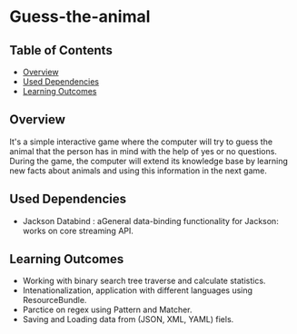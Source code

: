 # Guess-the-animal

## Table of Contents
* [Overview](#Overview)
* [Used Dependencies](#Used-Dependencies)
* [Learning Outcomes](#Learning-Outcomes)

## Overview
It's a simple interactive game where the computer will try to guess the animal that the person has in mind with the help of yes or no questions. During the game, the computer will extend its knowledge base by learning new facts about animals and using this information in the next game.

## Used Dependencies
- Jackson Databind : aGeneral data-binding functionality for Jackson: works on core streaming API.

## Learning Outcomes
- Working with binary search tree traverse and calculate statistics.
- Intenationalization, application with different languages using ResourceBundle.
- Parctice on regex using Pattern and Matcher.
- Saving and Loading data from (JSON, XML, YAML) fiels.
